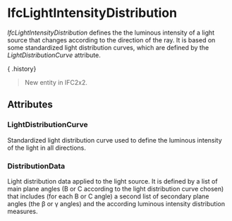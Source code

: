 # IfcLightIntensityDistribution

_IfcLightIntensityDistribution_ defines the the luminous intensity of a light source that changes according to the direction of the ray. It is based on some standardized light distribution curves, which are defined by the _LightDistributionCurve_ attribute.
<!-- end of short definition -->

{ .history}
> New entity in IFC2x2.

## Attributes

### LightDistributionCurve
Standardized light distribution curve used to define the luminous intensity of the light in all directions.

### DistributionData
Light distribution data applied to the light source. It is defined by a list of main plane angles (B or C according to the light distribution curve chosen) that includes (for each B or C angle) a second list of secondary plane angles (the β or γ angles) and the according luminous intensity distribution measures.
